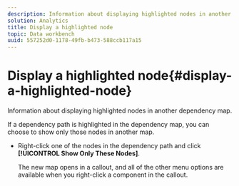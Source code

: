 ```yaml
---
description: Information about displaying highlighted nodes in another dependency map.
solution: Analytics
title: Display a highlighted node
topic: Data workbench
uuid: 557252d0-1178-49fb-b473-588ccb117a15
---
```


# Display a highlighted node{#display-a-highlighted-node}

Information about displaying highlighted nodes in another dependency map.

If a dependency path is highlighted in the dependency map, you can choose to show only those nodes in another map.

* Right-click one of the nodes in the dependency path and click **[!UICONTROL Show Only These Nodes]**.

  The new map opens in a callout, and all of the other menu options are available when you right-click a component in the callout.

